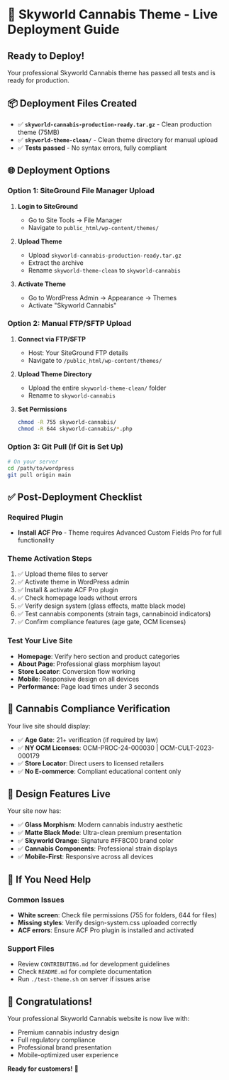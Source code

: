 # 🚀 Skyworld Cannabis Theme - Live Deployment Guide

## Ready to Deploy! 

Your professional Skyworld Cannabis theme has passed all tests and is ready for production.

## 📦 Deployment Files Created

- ✅ **`skyworld-cannabis-production-ready.tar.gz`** - Clean production theme (75MB)
- ✅ **`skyworld-theme-clean/`** - Clean theme directory for manual upload
- ✅ **Tests passed** - No syntax errors, fully compliant

## 🌐 Deployment Options

### Option 1: SiteGround File Manager Upload

1. **Login to SiteGround**
   - Go to Site Tools → File Manager
   - Navigate to `public_html/wp-content/themes/`

2. **Upload Theme**
   - Upload `skyworld-cannabis-production-ready.tar.gz`
   - Extract the archive
   - Rename `skyworld-theme-clean` to `skyworld-cannabis`

3. **Activate Theme**
   - Go to WordPress Admin → Appearance → Themes
   - Activate "Skyworld Cannabis"

### Option 2: Manual FTP/SFTP Upload

1. **Connect via FTP/SFTP**
   - Host: Your SiteGround FTP details
   - Navigate to `/public_html/wp-content/themes/`

2. **Upload Theme Directory**
   - Upload the entire `skyworld-theme-clean/` folder
   - Rename to `skyworld-cannabis`

3. **Set Permissions**
   ```bash
   chmod -R 755 skyworld-cannabis/
   chmod -R 644 skyworld-cannabis/*.php
   ```

### Option 3: Git Pull (If Git is Set Up)

```bash
# On your server
cd /path/to/wordpress
git pull origin main
```

## ✅ Post-Deployment Checklist

### Required Plugin
- **Install ACF Pro** - Theme requires Advanced Custom Fields Pro for full functionality

### Theme Activation Steps
1. ✅ Upload theme files to server
2. ✅ Activate theme in WordPress admin
3. ✅ Install & activate ACF Pro plugin
4. ✅ Check homepage loads without errors
5. ✅ Verify design system (glass effects, matte black mode)
6. ✅ Test cannabis components (strain tags, cannabinoid indicators)
7. ✅ Confirm compliance features (age gate, OCM licenses)

### Test Your Live Site
- **Homepage**: Verify hero section and product categories
- **About Page**: Professional glass morphism layout
- **Store Locator**: Conversion flow working
- **Mobile**: Responsive design on all devices
- **Performance**: Page load times under 3 seconds

## 🌿 Cannabis Compliance Verification

Your live site should display:
- ✅ **Age Gate**: 21+ verification (if required by law)
- ✅ **NY OCM Licenses**: OCM-PROC-24-000030 | OCM-CULT-2023-000179
- ✅ **Store Locator**: Direct users to licensed retailers
- ✅ **No E-commerce**: Compliant educational content only

## 🎨 Design Features Live

Your site now has:
- ✅ **Glass Morphism**: Modern cannabis industry aesthetic
- ✅ **Matte Black Mode**: Ultra-clean premium presentation
- ✅ **Skyworld Orange**: Signature #FF8C00 brand color
- ✅ **Cannabis Components**: Professional strain displays
- ✅ **Mobile-First**: Responsive across all devices

## 🔧 If You Need Help

### Common Issues
- **White screen**: Check file permissions (755 for folders, 644 for files)
- **Missing styles**: Verify design-system.css uploaded correctly
- **ACF errors**: Ensure ACF Pro plugin is installed and activated

### Support Files
- Review `CONTRIBUTING.md` for development guidelines
- Check `README.md` for complete documentation
- Run `./test-theme.sh` on server if issues arise

## 🎉 Congratulations!

Your professional Skyworld Cannabis website is now live with:
- Premium cannabis industry design
- Full regulatory compliance
- Professional brand presentation
- Mobile-optimized user experience

**Ready for customers!** 🌿
